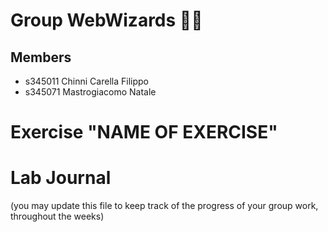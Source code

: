 # Group WebWizards 🧙‍♂️​

## Members
- s345011 Chinni Carella Filippo
- s345071 Mastrogiacomo Natale

# Exercise "NAME OF EXERCISE"

# Lab Journal

(you may update this file to keep track of the progress of your group work, throughout the weeks)

